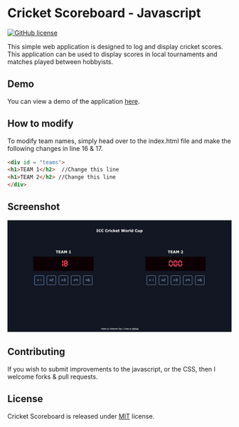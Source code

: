 # Cricket Scoreboard - Javascript

[![GitHub license](https://img.shields.io/badge/License-MIT-blue.svg)](LICENSE)

This simple web application is designed to log and display cricket scores. This application can be used to display scores in local tournaments and matches played between hobbyists.

## Demo

You can view a demo of the application [here](https://pip.pypa.io/en/stable/).

## How to modify

To modify team names, simply head over to the index.html file and make the following changes in line 16 & 17.

```html
<div id = "teams">
<h1>TEAM 1</h2>  //Change this line
<h1>TEAM 2</h2> //Change this line
</div>
```

## Screenshot

![screenshot](https://raw.githubusercontent.com/sdas-engineer/scorecard-js/master/images/Screenshot%202022-09-10%20at%2015.20.21.png)

## Contributing

If you wish to submit improvements to the javascript, or the CSS, then I welcome forks & pull requests.

## License

Cricket Scoreboard is released under [MIT](https://choosealicense.com/licenses/mit/) license.
